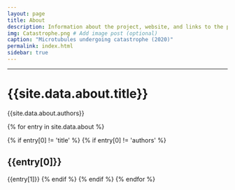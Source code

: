```yaml
---
layout: page
title: About
description: Information about the project, website, and links to the paper and SI
img: Catastrophe.png # Add image post (optional)
caption: "Microtubules undergoing catastrophe (2020)"
permalink: index.html
sidebar: true
---
```


---


# {{site.data.about.title}}
{{site.data.about.authors}}

{% for entry in site.data.about %}

{% if entry[0] != 'title' %}
{% if entry[0] != 'authors' %}
## {{entry[0]}}
{{entry[1]}}
{% endif %}
{% endif %}
{% endfor %}